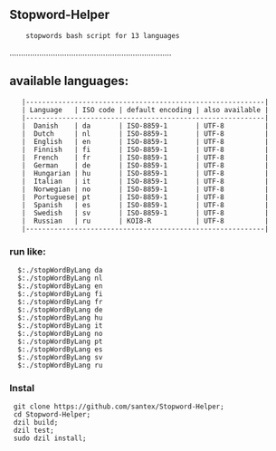 

## Stopword-Helper

        stopwords bash script for 13 languages

.......................................................................


## available languages:


       |-----------------------------------------------------------|
       | Language   | ISO code | default encoding | also available |
       |-----------------------------------------------------------|
       |  Danish    | da       | ISO-8859-1       | UTF-8          |
       |  Dutch     | nl       | ISO-8859-1       | UTF-8          |
       |  English   | en       | ISO-8859-1       | UTF-8          |
       |  Finnish   | fi       | ISO-8859-1       | UTF-8          |
       |  French    | fr       | ISO-8859-1       | UTF-8          |
       |  German    | de       | ISO-8859-1       | UTF-8          |
       |  Hungarian | hu       | ISO-8859-1       | UTF-8          |
       |  Italian   | it       | ISO-8859-1       | UTF-8          |
       |  Norwegian | no       | ISO-8859-1       | UTF-8          |
       |  Portuguese| pt       | ISO-8859-1       | UTF-8          |
       |  Spanish   | es       | ISO-8859-1       | UTF-8          |
       |  Swedish   | sv       | ISO-8859-1       | UTF-8          |
       |  Russian   | ru       | KOI8-R           | UTF-8          |
       |-----------------------------------------------------------|


###  run like:
      $:./stopWordByLang da
      $:./stopWordByLang nl
      $:./stopWordByLang en
      $:./stopWordByLang fi
      $:./stopWordByLang fr
      $:./stopWordByLang de
      $:./stopWordByLang hu
      $:./stopWordByLang it
      $:./stopWordByLang no
      $:./stopWordByLang pt
      $:./stopWordByLang es
      $:./stopWordByLang sv
      $:./stopWordByLang ru

### Instal

     git clone https://github.com/santex/Stopword-Helper;
     cd Stopword-Helper;
     dzil build;
     dzil test;
     sudo dzil install;
